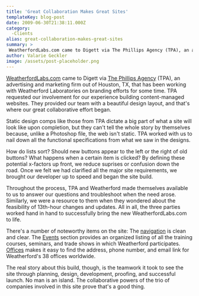 ```yaml
---
title: 'Great Collaboration Makes Great Sites'
templateKey: blog-post
date: 2009-06-30T21:38:11.000Z
category: 
  -Clients
alias: great-collaboration-makes-great-sites
summary: > 
 WeatherfordLabs.com came to Digett via The Phillips Agency (TPA), an advertising and marketing firm out of Houston, TX, that has been working with Weatherford Laboratories on branding efforts for some time. TPA requested our involvement for our experience building content-managed websites. They provided our team with a beautiful design layout, and that's where our great collaborative effort began.
author: Valarie Geckler
image: /assets/post-placeholder.png
---
```


[WeatherfordLabs.com](http://weatherfordlabs.com) came to Digett via [The Phillips Agency](http://www.thephillipsagency.com/) (TPA), an advertising and marketing firm out of Houston, TX, that has been working with Weatherford Laboratories on branding efforts for some time. TPA requested our involvement for our experience building content-managed websites. They provided our team with a beautiful design layout, and that's where our great collaborative effort began.

Static design comps like those from TPA dictate a big part of what a site will look like upon completion, but they can't tell the whole story by themselves because, unlike a Photoshop file, the web isn't static. TPA worked with us to nail down all the functional specifications from what we saw in the designs.

How do lists sort? Should new buttons appear to the left or the right of old buttons? What happens when a certain item is clicked? By defining these potential x-factors up front, we reduce suprises or confusion down the road. Once we felt we had clarified all the major site requirements, we brought our developer up to speed and began the site build.

Throughout the process, TPA and Weatherford made themselves available to us to answer our questions and troubleshoot when the need arose. Similarly, we were a resource to them when they wondered about the feasibility of 13th-hour changes and updates. All in all, the three parties worked hand in hand to successfully bring the new WeatherfordLabs.com to life.

There's a number of noteworthy items on the site: The [navigation](http://weatherfordlabs.com/PlayTypes/tabid/60/Default.aspx) is clean and clear. The [Events](http://weatherfordlabs.com/News/Events/TrainingCourses/CalgaryAlbertaCanada/tabid/117/Default.aspx) section provides an organized listing of all the training courses, seminars, and trade shows in which Weatherford participates. [Offices](http://weatherfordlabs.com/Contact/Offices/NorthAmerica/tabid/76/Default.aspx) makes it easy to find the address, phone number, and email link for Weatherford's 38 offices worldwide.

The real story about this build, though, is the teamwork it took to see the site through planning, design, development, proofing, and successful launch. No man is an island. The collaborative powers of the trio of companies involved in this site prove that's a good thing.